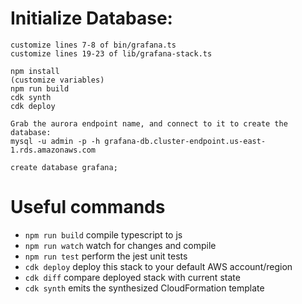 # Initialize Database:
```
customize lines 7-8 of bin/grafana.ts
customize lines 19-23 of lib/grafana-stack.ts

npm install
(customize variables)
npm run build
cdk synth
cdk deploy

Grab the aurora endpoint name, and connect to it to create the database:
mysql -u admin -p -h grafana-db.cluster-endpoint.us-east-1.rds.amazonaws.com

create database grafana;
```

# Useful commands

 * `npm run build`   compile typescript to js
 * `npm run watch`   watch for changes and compile
 * `npm run test`    perform the jest unit tests
 * `cdk deploy`      deploy this stack to your default AWS account/region
 * `cdk diff`        compare deployed stack with current state
 * `cdk synth`       emits the synthesized CloudFormation template
